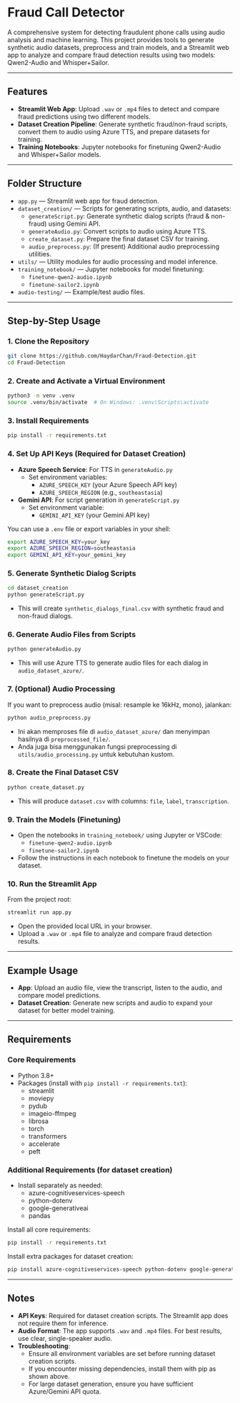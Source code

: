 # Fraud Call Detector

A comprehensive system for detecting fraudulent phone calls using audio analysis and machine learning. This project provides tools to generate synthetic audio datasets, preprocess and train models, and a Streamlit web app to analyze and compare fraud detection results using two models: Qwen2-Audio and Whisper+Sailor.

---

## Features
- **Streamlit Web App**: Upload `.wav` or `.mp4` files to detect and compare fraud predictions using two different models.
- **Dataset Creation Pipeline**: Generate synthetic fraud/non-fraud scripts, convert them to audio using Azure TTS, and prepare datasets for training.
- **Training Notebooks**: Jupyter notebooks for finetuning Qwen2-Audio and Whisper+Sailor models.

---

## Folder Structure

- `app.py` — Streamlit web app for fraud detection.
- `dataset_creation/` — Scripts for generating scripts, audio, and datasets:
  - `generateScript.py`: Generate synthetic dialog scripts (fraud & non-fraud) using Gemini API.
  - `generateAudio.py`: Convert scripts to audio using Azure TTS.
  - `create_dataset.py`: Prepare the final dataset CSV for training.
  - `audio_preprocess.py`: (If present) Additional audio preprocessing utilities.
- `utils/` — Utility modules for audio processing and model inference.
- `training_notebook/` — Jupyter notebooks for model finetuning:
  - `finetune-qwen2-audio.ipynb`
  - `finetune-sailor2.ipynb`
- `audio-testing/` — Example/test audio files.

---

## Step-by-Step Usage

### 1. Clone the Repository
```bash
git clone https://github.com/HaydarChan/Fraud-Detection.git
cd Fraud-Detection
```

### 2. Create and Activate a Virtual Environment
```bash
python3 -m venv .venv
source .venv/bin/activate  # On Windows: .venv\Scripts\activate
```

### 3. Install Requirements
```bash
pip install -r requirements.txt
```

### 4. Set Up API Keys (Required for Dataset Creation)
- **Azure Speech Service**: For TTS in `generateAudio.py`
  - Set environment variables:
    - `AZURE_SPEECH_KEY` (your Azure Speech API key)
    - `AZURE_SPEECH_REGION` (e.g., `southeastasia`)
- **Gemini API**: For script generation in `generateScript.py`
  - Set environment variable:
    - `GEMINI_API_KEY` (your Gemini API key)

You can use a `.env` file or export variables in your shell:
```bash
export AZURE_SPEECH_KEY=your_key
export AZURE_SPEECH_REGION=southeastasia
export GEMINI_API_KEY=your_gemini_key
```

### 5. Generate Synthetic Dialog Scripts
```bash
cd dataset_creation
python generateScript.py
```
- This will create `synthetic_dialogs_final.csv` with synthetic fraud and non-fraud dialogs.

### 6. Generate Audio Files from Scripts
```bash
python generateAudio.py
```
- This will use Azure TTS to generate audio files for each dialog in `audio_dataset_azure/`.

### 7. (Optional) Audio Processing
If you want to preprocess audio (misal: resample ke 16kHz, mono), jalankan:
```bash
python audio_preprocess.py
```
- Ini akan memproses file di `audio_dataset_azure/` dan menyimpan hasilnya di `preprocessed_file/`.
- Anda juga bisa menggunakan fungsi preprocessing di `utils/audio_processing.py` untuk kebutuhan kustom.

### 8. Create the Final Dataset CSV
```bash
python create_dataset.py
```
- This will produce `dataset.csv` with columns: `file`, `label`, `transcription`.

### 9. Train the Models (Finetuning)
- Open the notebooks in `training_notebook/` using Jupyter or VSCode:
  - `finetune-qwen2-audio.ipynb`
  - `finetune-sailor2.ipynb`
- Follow the instructions in each notebook to finetune the models on your dataset.

### 10. Run the Streamlit App
From the project root:
```bash
streamlit run app.py
```
- Open the provided local URL in your browser.
- Upload a `.wav` or `.mp4` file to analyze and compare fraud detection results.

---

## Example Usage
- **App**: Upload an audio file, view the transcript, listen to the audio, and compare model predictions.
- **Dataset Creation**: Generate new scripts and audio to expand your dataset for better model training.

---

## Requirements

### Core Requirements
- Python 3.8+
- Packages (install with `pip install -r requirements.txt`):
  - streamlit
  - moviepy
  - pydub
  - imageio-ffmpeg
  - librosa
  - torch
  - transformers
  - accelerate
  - peft

### Additional Requirements (for dataset creation)
- Install separately as needed:
  - azure-cognitiveservices-speech
  - python-dotenv
  - google-generativeai
  - pandas

Install all core requirements:
```bash
pip install -r requirements.txt
```

Install extra packages for dataset creation:
```bash
pip install azure-cognitiveservices-speech python-dotenv google-generativeai pandas
```

---

## Notes
- **API Keys**: Required for dataset creation scripts. The Streamlit app does not require them for inference.
- **Audio Format**: The app supports `.wav` and `.mp4` files. For best results, use clear, single-speaker audio.
- **Troubleshooting**:
  - Ensure all environment variables are set before running dataset creation scripts.
  - If you encounter missing dependencies, install them with pip as shown above.
  - For large dataset generation, ensure you have sufficient Azure/Gemini API quota.
